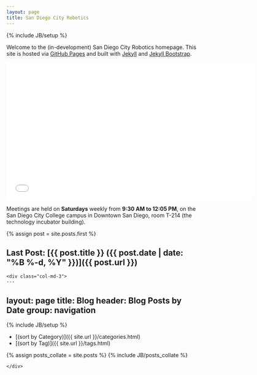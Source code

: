 ```yaml
---
layout: page
title: San Diego City Robotics
---
```

{% include JB/setup %}

Welcome to the (in-development) San Diego City Robotics homepage. This site is hosted via [GitHub Pages](https://pages.github.com) and built with [Jekyll](http://jekyllrb.com/) and [Jekyll Bootstrap](http://jekyllbootstrap.com/).

<div class="container-fluid">
    <div class="col-md-9">

<iframe width="640" height="360" src="//www.youtube.com/embed/SIQrtIMvYTE?rel=0&amp;showinfo=0" frameborder="0" allowfullscreen></iframe>

Meetings are held on **Saturdays** weekly from **9:30 AM to 12:05 PM**, on the San Diego City College campus in Downtown San Diego, room T-214 (the technology incubator building).


{% assign post = site.posts.first %}

## Last Post: [{{ post.title }} ({{ post.date | date: "%B %-d, %Y" }})]({{ post.url }})

  </div>
  
    <div class="col-md-3">
    ---
layout: page
title: Blog
header: Blog Posts by Date
group: navigation
---
{% include JB/setup %}

- [(sort by Category)]({{ site.url }}/categories.html)
- [(sort by Tag)]({{ site.url }}/tags.html)

<html>
{% assign posts_collate = site.posts %}
{% include JB/posts_collate %}
</html>

    </div>
</div>
